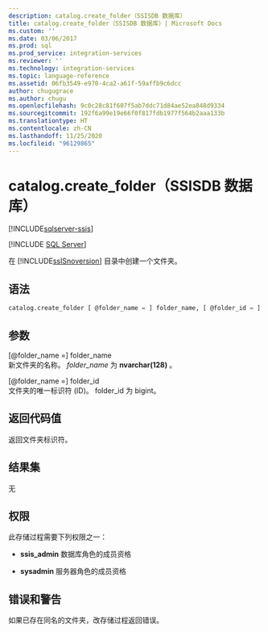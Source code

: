 ```yaml
---
description: catalog.create_folder（SSISDB 数据库）
title: catalog.create_folder（SSISDB 数据库）| Microsoft Docs
ms.custom: ''
ms.date: 03/06/2017
ms.prod: sql
ms.prod_service: integration-services
ms.reviewer: ''
ms.technology: integration-services
ms.topic: language-reference
ms.assetid: 06fb3549-e970-4ca2-a61f-59affb9c6dcc
author: chugugrace
ms.author: chugu
ms.openlocfilehash: 9c0c28c81f607f5ab7ddc71d84ae52ea848d9334
ms.sourcegitcommit: 192f6a99e19e66f0f817fdb1977f564b2aaa133b
ms.translationtype: HT
ms.contentlocale: zh-CN
ms.lasthandoff: 11/25/2020
ms.locfileid: "96129865"
---
```

# <a name="catalogcreate_folder-ssisdb-database"></a>catalog.create_folder（SSISDB 数据库）

[!INCLUDE[sqlserver-ssis](../../includes/applies-to-version/sqlserver-ssis.md)]


[!INCLUDE [SQL Server](../../includes/applies-to-version/sqlserver.md)]

  在 [!INCLUDE[ssISnoversion](../../includes/ssisnoversion-md.md)] 目录中创建一个文件夹。  
  
## <a name="syntax"></a>语法  
  
```sql  
catalog.create_folder [ @folder_name = ] folder_name, [ @folder_id = ] folder_id OUTPUT  
```  
  
## <a name="arguments"></a>参数  
 [@folder_name =] folder_name  
 新文件夹的名称。 *folder_name* 为 **nvarchar(128)** 。  
  
 [@folder_name =] folder_id  
 文件夹的唯一标识符 (ID)。 folder_id 为 bigint。  
  
## <a name="return-code-value"></a>返回代码值  
 返回文件夹标识符。  
  
## <a name="result-sets"></a>结果集  
 无  
  
## <a name="permissions"></a>权限  
 此存储过程需要下列权限之一：  
  
-   **ssis_admin** 数据库角色的成员资格  
  
-   **sysadmin** 服务器角色的成员资格  
  
## <a name="errors-and-warnings"></a>错误和警告  
如果已存在同名的文件夹，改存储过程返回错误。  
  
  
